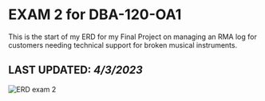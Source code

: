 # EXAM 2 for DBA-120-OA1

This is the start of my ERD for my Final Project on managing an RMA log for customers needing technical support for broken musical instruments.

## LAST UPDATED: ***4/3/2023***

![ERD exam 2](https://user-images.githubusercontent.com/64044958/229632380-b583cda8-680c-4432-a789-b861f8ebf6bb.png)
